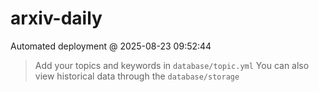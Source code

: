 # arxiv-daily
 Automated deployment @ 2025-08-23 09:52:44
> Add your topics and keywords in `database/topic.yml` 
> You can also view historical data through the `database/storage` 

